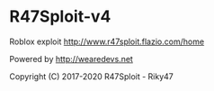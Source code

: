 # R47Sploit-v4
Roblox exploit http://www.r47sploit.flazio.com/home

Powered by http://wearedevs.net

Copyright (C) 2017-2020  R47Sploit - Riky47
